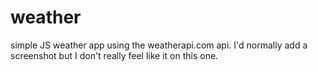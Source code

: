 # weather
simple JS weather app using the weatherapi.com api. 
I'd normally add a screenshot but I don't really feel like it on this one.
